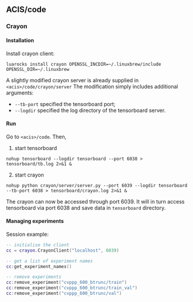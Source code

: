 ## ACIS/code

### Crayon

#### Installation

Install crayon client:
```
luarocks install crayon OPENSSL_INCDIR=~/.linuxbrew/include OPENSSL_DIR=~/.linuxbrew
```

A slightly modified crayon server is already supplied in ```<acis>/code/crayon/server```
The modification simply includes additional arguments:
- ```--tb-port``` specified the tensorboard port;
- ```--logdir``` specified the log directory of the tensorboard server.

#### Run
Go to ```<acis>/code```. Then,

1. start tensorboard
```
nohup tensorboard --logdir tensorboard --port 6038 > tensorboard/tb.log 2>&1 &
```
2. start crayon
```
nohup python crayon/server/server.py --port 6039 --logdir tensorboard --tb-port 6038 > tensorboard/crayon.log 2>&1 &
```

The crayon can now be accessed through port 6039.
It will in turn access tensorboard via port 6038 and save data in ```tensorboard``` directory.

#### Managing experiments
Session example:

```lua
-- initialise the client
cc = crayon.CrayonClient("localhost", 6039)

-- get a list of experiment names
cc:get_experiment_names()

-- remove experiments
cc:remove_experiment("cvppp_600_btrunc/train")
cc:remove_experiment("cvppp_600_btrunc/train_val")
cc:remove_experiment("cvppp_600_btrunc/val")
```
